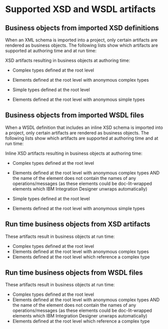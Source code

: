 <!-- image -->

# Supported XSD and WSDL artifacts

## Business objects from imported XSD definitions

When an XML schema is imported into a project, only certain artifacts are rendered as business
objects. The following lists show which artifacts are supported at authoring time and at run
time:

XSD artifacts resulting in business objects at authoring time:

- Complex types defined at the root level
- Elements defined at the root level with anonymous complex types

- Simple types defined at the root level
- Elements defined at the root level with anonymous simple types

## Business objects from imported WSDL files

When a WSDL definition that includes an inline XSD schema is imported into a project, only
certain artifacts are rendered as business objects. The following lists show which artifacts are
supported at authoring time and at run time:

Inline XSD artifacts resulting in business objects at authoring time:

- Complex types defined at the root level
- Elements defined at the root level with anonymous complex types AND the name of the element does
not contain the names of any operations/messages (as these elements could be doc-lit-wrapped
elements which IBM Integration
Designer unwraps automatically)

- Simple types defined at the root level
- Elements defined at the root level with anonymous simple types

## Run time business objects from XSD artifacts

These artifacts result in business objects at run time:

- Complex types defined at the root level
- Elements defined at the root level with anonymous complex types
- Elements defined at the root level which reference a complex type

## Run time business objects from WSDL files

These artifacts result in business objects at run time:

- Complex types defined at the root level
- Elements defined at the root level with anonymous complex types AND the name of the element does
not contain the names of any operations/messages (as these elements could be doc-lit-wrapped
elements which IBM Integration
Designer unwraps automatically)
- Elements defined at the root level which reference a complex type